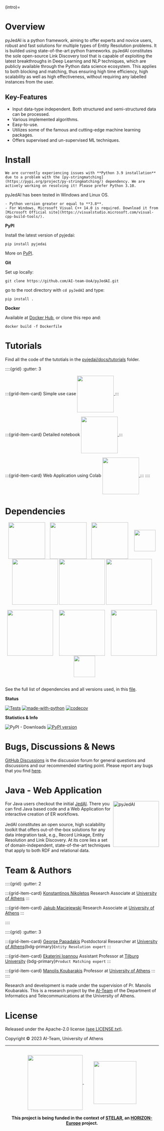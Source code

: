 (intro)=

# Overview

pyJedAI is a python framework, aiming to offer experts and novice users, robust and fast solutions for multiple types of Entity Resolution problems. It is builded using state-of-the-art python frameworks. pyJedAI constitutes the sole open-source Link Discovery tool that is capable of exploiting the latest breakthroughs in Deep Learning and NLP techniques, which are publicly available through the Python data science ecosystem. This applies to both blocking and matching, thus ensuring high time efficiency, high scalability as well as high effectiveness, without requiring any labelled instances from the user.

## Key-Features

- Input data-type independent. Both structured and semi-structured data can be processed.
- Various implemented algorithms.
- Easy-to-use.
- Utilizes some of the famous and cutting-edge machine learning packages.
- Offers supervised and un-supervised ML techniques.

# Install

```{warning}
We are currently experiencing issues with **Python 3.9 installation** due to a problem with the [py-stringmatching](https://pypi.org/project/py-stringmatching/) dependency. We are actively working on resolving it! Please prefer Python 3.10.
```

pyJedAI has been tested in Windows and Linux OS. 

```{admonition} Basic requirements
- Python version greater or equal to **3.8**.
- For Windows, Microsoft Visual C++ 14.0 is required. Download it from [Microsoft Official site](https://visualstudio.microsoft.com/visual-cpp-build-tools/).
```

__PyPI__

Install the latest version of pyjedai:

```
pip install pyjedai
```
More on [PyPI](https://pypi.org/project/pyjedai).

__Git__

Set up locally:
```
git clone https://github.com/AI-team-UoA/pyJedAI.git
```
go to the root directory with `cd pyJedAI` and type:
```
pip install .
```


__Docker__

Available at [Docker Hub](https://hub.docker.com/r/aiteamuoa/pyjedai), or clone this repo and:
```
docker build -f Dockerfile
```


# Tutorials

Find all the code of the tutotials in the [pyjedai/docs/tutorials](https://github.com/AI-team-UoA/pyJedAI/tree/main/docs/tutorials) folder.

::::{grid}
:gutter: 3

:::{grid-item-card} Simple use case
<a href="https://nbviewer.org/github/AI-team-UoA/pyJedAI/blob/main/docs/tutorials/Demo.ipynb">
<img align="center" src="https://nbviewer.org/static/img/nav_logo.svg" width=120/> 
</a>
:::

:::{grid-item-card} Detailed notebook
<a href="https://github.com/AI-team-UoA/pyJedAI/blob/main/docs/tutorials/CleanCleanER.ipynb">
<img align="center" src="https://miro.medium.com/max/1400/1*Edn_LpbSpLeNKfWkEdG2Jg.png" width=120/> 
</a>
:::

:::{grid-item-card} Web Application using Colab
<a href="https://colab.research.google.com/drive/18VgEOKAc2ObFFxDNb2sjhBLKKsNvfEPo?usp=sharing">
<img align="center" src="https://3.bp.blogspot.com/-apoBeWFycKQ/XhKB8fEprwI/AAAAAAAACM4/Sl76yzNSNYwlShIBrheDAum8L9qRtWNdgCLcBGAsYHQ/s1600/colab.png" width=120/> 
</a>
:::
::::


# Dependencies

<div align="center">
<img align="center" src="https://upload.wikimedia.org/wikipedia/commons/thumb/e/ed/Pandas_logo.svg/2560px-Pandas_logo.svg.png" width=120/> &nbsp;&nbsp;
<img align="center" src="https://upload.wikimedia.org/wikipedia/commons/thumb/3/31/NumPy_logo_2020.svg/1280px-NumPy_logo_2020.svg.png" width=120/> &nbsp;&nbsp;
<img align="center" src="https://logoeps.com/wp-content/uploads/2012/10/python-logo-vector.png" width=120/> &nbsp;&nbsp;&nbsp;
<img align="center" src="https://upload.wikimedia.org/wikipedia/commons/thumb/3/38/Jupyter_logo.svg/883px-Jupyter_logo.svg.png" width=70/>  <br>
<img align="center" src="https://raw.githubusercontent.com/optuna/optuna/master/docs/image/optuna-logo.png" width=150/>
<img align="center" src="https://upload.wikimedia.org/wikipedia/commons/thumb/8/8a/Plotly_logo_for_digital_final_%286%29.png/1200px-Plotly_logo_for_digital_final_%286%29.png" width=150/>
<img align="center" src="https://www.fullstackpython.com/img/logos/scipy.png" width=150/>  <br><br>
<img align="center" src="https://www.kornosk.me/resources/language-model/featured.png" width=150/> &nbsp;&nbsp;&nbsp;
<img align="center" src="https://repository-images.githubusercontent.com/1349775/202c4680-8f7c-11e9-91c6-745fdcbeffe8" width=150/> &nbsp;&nbsp;&nbsp;
<img align="center" src="https://networkx.org/_static/networkx_logo.svg" width=150/> &nbsp;&nbsp;&nbsp;
<img align="center" src="https://raw.githubusercontent.com/RDFLib/OWL-RL/master/OWL-RL.png" width=70/> 
</div>

<br>

See the full list of dependencies and all versions used, in this [file](https://github.com/AI-team-UoA/pyJedAI/blob/main/pyproject.toml).



__Status__

[![Tests](https://github.com/AI-team-UoA/pyJedAI/actions/workflows/tests.yml/badge.svg?branch=main)](https://github.com/AI-team-UoA/pyJedAI/actions/workflows/tests.yml)
[![made-with-python](https://readthedocs.org/projects/pyjedai/badge/?version=latest)](https://pyjedai.readthedocs.io/en/latest/?badge=latest)
[![codecov](https://codecov.io/gh/AI-team-UoA/pyjedai/branch/master/graph/badge.svg?token=4QR0X315CL)](https://codecov.io/gh/AI-team-UoA/pyjedai)


__Statistics & Info__

![PyPI - Downloads](https://img.shields.io/pypi/dm/pyjedai)
[![PyPI version](https://img.shields.io/pypi/v/pyjedai.svg?logo=pypi&logoColor=FFE873)](https://pypi.org/project/pyjedai/)

# Bugs, Discussions & News

[GitHub Discussions](https://github.com/Nikoletos-K/pyJedAI/discussions) is the discussion forum for general questions and discussions and our recommended starting point. Please report any bugs that you find [here](https://github.com/Nikoletos-K/pyJedAI/issues).


# Java - Web Application 

<img align="right" src="https://github.com/scify/JedAIToolkit/blob/master/documentation/JedAI_logo.png?raw=true" alt="pyJedAI" width="150"/>

For Java users checkout the initial [JedAI](https://github.com/scify/JedAIToolkit). There you can find Java based code and a Web Application for interactive creation of ER workflows. <br><br> JedAI constitutes an open source, high scalability toolkit that offers out-of-the-box solutions for any data integration task, e.g., Record Linkage, Entity Resolution and Link Discovery. At its core lies a set of domain-independent, state-of-the-art techniques that apply to both RDF and relational data.


# Team & Authors

::::{grid}
:gutter: 2

:::{grid-item-card} [Konstantinos Nikoletos](https://nikoletos-k.github.io)
Research Associate at [University of Athens](https://en.uoa.gr)
:::

:::{grid-item-card} [Jakub Maciejewski](https://www.linkedin.com/in/jakub-maciejewski-0270291b7/)
Research Associate at [University of Athens](https://en.uoa.gr)
:::

::::

::::{grid}
:gutter: 3

:::{grid-item-card} [George Papadakis](https://gpapadis.wordpress.com)
Postdoctoral Researcher at [University of Athens](https://en.uoa.gr){bdg-primary}`Entity Resolution expert`
:::

:::{grid-item-card} [Ekaterini Ioannou](https://www.tilburguniversity.edu/staff/ekaterini-ioannou)
Assistant Professor at [Tilburg University](https://www.tilburguniversity.edu)
{bdg-primary}`Product Matching expert`
:::

:::{grid-item-card} [Manolis Koubarakis](https://cgi.di.uoa.gr/~koubarak/)
Professor at [University of Athens](https://en.uoa.gr)
:::
::::


Research and development is made under the supervision of Pr. Manolis Koubarakis. This is a research project by the [AI-Team](https://ai.di.uoa.gr) of the Department of Informatics and Telecommunications at the University of Athens.

# License

Released under the Apache-2.0 license [(see LICENSE.txt)](https://github.com/Nikoletos-K/pyJedAI/blob/main/LICENSE).

Copyright © 2023 AI-Team, University of Athens

<div align="center">
 <hr>
  <br>
 <a href="https://stelar-project.eu">
  <img align="center" src="https://stelar-project.eu/wp-content/uploads/2022/08/Logo-Stelar-1-f.png" width=180/>
 </a> &nbsp;&nbsp;&nbsp;&nbsp;&nbsp;&nbsp;&nbsp;
 <a href="https://ec.europa.eu/info/index_en">
  <img align="center" src="https://upload.wikimedia.org/wikipedia/commons/thumb/b/b7/Flag_of_Europe.svg/1200px-Flag_of_Europe.svg.png" width=140/>
 </a>
 <br><br>
 <b>This project is being funded in the context of <a href="https://stelar-project.eu">STELAR</a>, an <a href="https://research-and-innovation.ec.europa.eu/funding/funding-opportunities/funding-programmes-and-open-calls/horizon-europe_en">HORIZON-Europe</a> project.</b><br>
</div>

